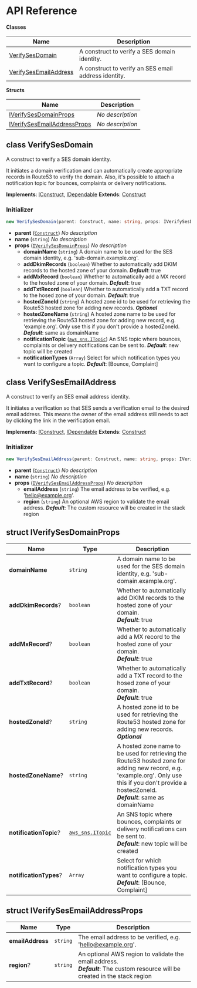 # API Reference

**Classes**

Name|Description
----|-----------
[VerifySesDomain](#seeebiii-ses-verify-identities-verifysesdomain)|A construct to verify a SES domain identity.
[VerifySesEmailAddress](#seeebiii-ses-verify-identities-verifysesemailaddress)|A construct to verify an SES email address identity.


**Structs**

Name|Description
----|-----------
[IVerifySesDomainProps](#seeebiii-ses-verify-identities-iverifysesdomainprops)|*No description*
[IVerifySesEmailAddressProps](#seeebiii-ses-verify-identities-iverifysesemailaddressprops)|*No description*



## class VerifySesDomain  <a id="seeebiii-ses-verify-identities-verifysesdomain"></a>

A construct to verify a SES domain identity.

It initiates a domain verification and can automatically create
appropriate records in Route53 to verify the domain. Also, it's possible to attach a notification topic for bounces,
complaints or delivery notifications.

__Implements__: [IConstruct](#constructs-iconstruct), [IDependable](#constructs-idependable)
__Extends__: [Construct](#constructs-construct)

### Initializer




```ts
new VerifySesDomain(parent: Construct, name: string, props: IVerifySesDomainProps)
```

* **parent** (<code>[Construct](#constructs-construct)</code>)  *No description*
* **name** (<code>string</code>)  *No description*
* **props** (<code>[IVerifySesDomainProps](#seeebiii-ses-verify-identities-iverifysesdomainprops)</code>)  *No description*
  * **domainName** (<code>string</code>)  A domain name to be used for the SES domain identity, e.g. 'sub-domain.example.org'. 
  * **addDkimRecords** (<code>boolean</code>)  Whether to automatically add DKIM records to the hosted zone of your domain. __*Default*__: true
  * **addMxRecord** (<code>boolean</code>)  Whether to automatically add a MX record to the hosted zone of your domain. __*Default*__: true
  * **addTxtRecord** (<code>boolean</code>)  Whether to automatically add a TXT record to the hosed zone of your domain. __*Default*__: true
  * **hostedZoneId** (<code>string</code>)  A hosted zone id to be used for retrieving the Route53 hosted zone for adding new records. __*Optional*__
  * **hostedZoneName** (<code>string</code>)  A hosted zone name to be used for retrieving the Route53 hosted zone for adding new record, e.g. 'example.org'. Only use this if you don't provide a hostedZoneId. __*Default*__: same as domainName
  * **notificationTopic** (<code>[aws_sns.ITopic](#aws-cdk-lib-aws-sns-itopic)</code>)  An SNS topic where bounces, complaints or delivery notifications can be sent to. __*Default*__: new topic will be created
  * **notificationTypes** (<code>Array<string></code>)  Select for which notification types you want to configure a topic. __*Default*__: [Bounce, Complaint]




## class VerifySesEmailAddress  <a id="seeebiii-ses-verify-identities-verifysesemailaddress"></a>

A construct to verify an SES email address identity.

It initiates a verification so that SES sends a verification email to the desired email address. This means the owner of the email address still needs to act by clicking the link in the verification email.

__Implements__: [IConstruct](#constructs-iconstruct), [IDependable](#constructs-idependable)
__Extends__: [Construct](#constructs-construct)

### Initializer




```ts
new VerifySesEmailAddress(parent: Construct, name: string, props: IVerifySesEmailAddressProps)
```

* **parent** (<code>[Construct](#constructs-construct)</code>)  *No description*
* **name** (<code>string</code>)  *No description*
* **props** (<code>[IVerifySesEmailAddressProps](#seeebiii-ses-verify-identities-iverifysesemailaddressprops)</code>)  *No description*
  * **emailAddress** (<code>string</code>)  The email address to be verified, e.g. 'hello@example.org'. 
  * **region** (<code>string</code>)  An optional AWS region to validate the email address. __*Default*__: The custom resource will be created in the stack region




## struct IVerifySesDomainProps  <a id="seeebiii-ses-verify-identities-iverifysesdomainprops"></a>






Name | Type | Description 
-----|------|-------------
**domainName** | <code>string</code> | A domain name to be used for the SES domain identity, e.g. 'sub-domain.example.org'.
**addDkimRecords**? | <code>boolean</code> | Whether to automatically add DKIM records to the hosted zone of your domain.<br/>__*Default*__: true
**addMxRecord**? | <code>boolean</code> | Whether to automatically add a MX record to the hosted zone of your domain.<br/>__*Default*__: true
**addTxtRecord**? | <code>boolean</code> | Whether to automatically add a TXT record to the hosed zone of your domain.<br/>__*Default*__: true
**hostedZoneId**? | <code>string</code> | A hosted zone id to be used for retrieving the Route53 hosted zone for adding new records.<br/>__*Optional*__
**hostedZoneName**? | <code>string</code> | A hosted zone name to be used for retrieving the Route53 hosted zone for adding new record, e.g. 'example.org'. Only use this if you don't provide a hostedZoneId.<br/>__*Default*__: same as domainName
**notificationTopic**? | <code>[aws_sns.ITopic](#aws-cdk-lib-aws-sns-itopic)</code> | An SNS topic where bounces, complaints or delivery notifications can be sent to.<br/>__*Default*__: new topic will be created
**notificationTypes**? | <code>Array<string></code> | Select for which notification types you want to configure a topic.<br/>__*Default*__: [Bounce, Complaint]



## struct IVerifySesEmailAddressProps  <a id="seeebiii-ses-verify-identities-iverifysesemailaddressprops"></a>






Name | Type | Description 
-----|------|-------------
**emailAddress** | <code>string</code> | The email address to be verified, e.g. 'hello@example.org'.
**region**? | <code>string</code> | An optional AWS region to validate the email address.<br/>__*Default*__: The custom resource will be created in the stack region



